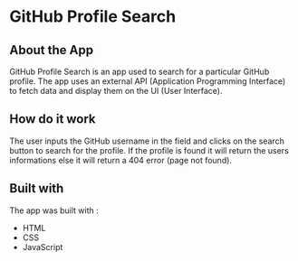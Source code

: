 # GitHub Profile Search
## About the App
GitHub Profile Search is an app used to search for a particular GitHub profile. The app uses an external API (Application Programming Interface) to fetch data and display them on the UI (User Interface). 
## How do it work
The user inputs the GitHub username in the field and clicks on the search button to search for the profile. If the profile is found it will return the users informations else it will return a 404 error (page not found).
## Built with
The app was built with :
* HTML
* CSS
* JavaScript